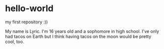 # hello-world
my first repository :))

My name is Lyric. I'm 16 years old and a sophomore in high school.
I've only had tacos on Earth but I think having tacos on the moon would be pretty cool, too.
